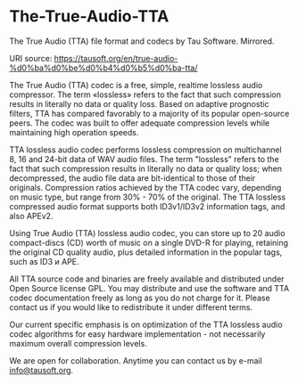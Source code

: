 # The-True-Audio-TTA
The True Audio (TTA) file format and codecs by Tau Software. Mirrored.

URI source: https://tausoft.org/en/true-audio-%d0%ba%d0%be%d0%b4%d0%b5%d0%ba-tta/

The True Audio (TTA) codec is a free, simple, realtime lossless audio compressor. The term «lossless» refers to the fact that such compression results in literally no data or quality loss. Based on adaptive prognostic filters, TTA has compared favorably to a majority of its popular open-source peers. The codec was built to offer adequate compression levels while maintaining high operation speeds.

TTA lossless audio codec performs lossless compression on multichannel 8, 16 and 24-bit data of WAV audio files. The term "lossless" refers to the fact that such compression results in literally no data or quality loss; when decompressed, the audio file data are bit-identical to those of their originals. Compression ratios achieved by the TTA codec vary, depending on music type, but range from 30% - 70% of the original. The TTA lossless compressed audio format supports both ID3v1/ID3v2 information tags, and also APEv2.

Using True Audio (TTA) lossless audio codec, you can store up to 20 audio compact-discs (CD) worth of music on a single DVD-R for playing, retaining the original CD quality audio, plus detailed information in the popular tags, such as ID3 и APE.

All TTA source code and binaries are freely available and distributed under Open Source license GPL. You may distribute and use the software and TTA codec documentation freely as long as you do not charge for it. Please contact us if you would like to redistribute it under different terms.

Our current specific emphasis is on optimization of the TTA lossless audio codec algorithms for easy hardware implementation - not necessarily maximum overall compression levels.

We are open for collaboration. Anytime you can contact us by e-mail info@tausoft.org.
